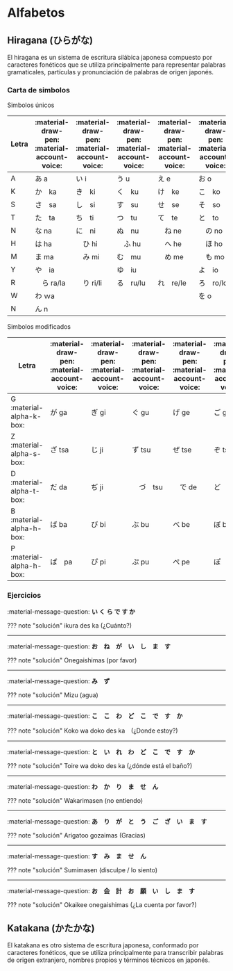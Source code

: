 # Alfabetos

## Hiragana (ひらがな)

El hiragana es un sistema de escritura silábica japonesa compuesto por caracteres fonéticos que se utiliza principalmente para representar palabras gramaticales, partículas y pronunciación de palabras de origen japonés.

### Carta de simbolos

Simbolos únicos

| Letra | :material-draw-pen: :material-account-voice: | :material-draw-pen: :material-account-voice: | :material-draw-pen: :material-account-voice: | :material-draw-pen: :material-account-voice: | :material-draw-pen: :material-account-voice: |
| - | - | - | - | - | - |
| A | あ a | い i | う u | え e | お o |
| K  | か　ka | き　ki | く　ku | け　ke | こ　ko |
| S  | さ　sa | し　si | す　su | せ　se | そ　so |
| T  | た　ta | ち　ti | つ　tu | て　te | と　to |
| N  | な na | に　ni | ぬ　nu |　ね ne |　の no |
| H  | は ha |　ひ hi |　ふ hu |　へ he |　ほ ho |
| M  | ま ma |　み mi | む　mu |　め me |　も mo |
| Y  | や　ia |  | ゆ　iu |  | よ　io |
| R  |　ら ra/la |　り ri/li | る　ru/lu | れ　re/le | ろ　ro/lo |
| W  | わ ｗa |  |  |  | を o |
| N  | ん n |

Simbolos modificados

| Letra | :material-draw-pen: :material-account-voice: | :material-draw-pen: :material-account-voice: | :material-draw-pen: :material-account-voice: | :material-draw-pen: :material-account-voice: | :material-draw-pen: :material-account-voice: |
| - | - | - | - | - | - |
| G :material-alpha-k-box: | が ga | ぎ gi | ぐ gu | げ ge | ご go |
| Z :material-alpha-s-box: | ざ tsa | じ ji | ず tsu | ぜ tse | ぞ tso|
| D :material-alpha-t-box: | だ da | ぢ ji |　づ　tsu |　で de | ど　do |
| B :material-alpha-h-box: | ば ba | び bi | ぶ bu | べ be | ぼ bo |
| P :material-alpha-h-box: | ぱ　pa | ぴ pi | ぷ pu | ぺ pe | ぽ　po |


### Ejercicios

:material-message-question: **い く ら で す か**

??? note "solución"
    ikura des ka (¿Cuánto?)

---

:material-message-question: **お　ね　が　い　し　ま　す**

??? note "solución"
    Onegaishimas (por favor)

---

:material-message-question: **み　ず**

??? note "solución"
    Mizu (agua)

---

:material-message-question: **こ　こ　わ　ど　こ　で　す　か**

??? note "solución"
    Koko wa doko des ka　(¿Donde estoy?)

---

:material-message-question: **と　い　れ　わ　ど　こ　で　す　か**

??? note "solución"
    Toire wa doko des ka (¿dónde está el baño?)

---

:material-message-question: **わ　か　り　ま　せ　ん**

??? note "solución"
    Wakarimasen (no entiendo)

---

:material-message-question: **あ　り　が　と　う　ご　ざ　い　ま　す**

??? note "solución"
    Arigatoo gozaimas (Gracias)

---

:material-message-question: **す　み　ま　せ　ん**

??? note "solución"
    Sumimasen (disculpe / lo siento)

---

:material-message-question: **お　会　計　お　願　い　し　ま　す**

??? note "solución"
    Okaikee onegaishimas (¿La cuenta por favor?)


## Katakana (かたかな)

El katakana es otro sistema de escritura japonesa, conformado por caracteres fonéticos, que se utiliza principalmente para transcribir palabras de origen extranjero, nombres propios y términos técnicos en japonés.
